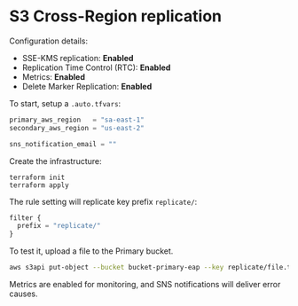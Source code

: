 # S3 Cross-Region replication

Configuration details:

- SSE-KMS replication: **Enabled**
- Replication Time Control (RTC): **Enabled**
- Metrics: **Enabled**
- Delete Marker Replication: **Enabled**

To start, setup a `.auto.tfvars`:

```terraform
primary_aws_region   = "sa-east-1"
secondary_aws_region = "us-east-2"

sns_notification_email = ""
```

Create the infrastructure:

```
terraform init
terraform apply
```

The rule setting will replicate key prefix `replicate/`:

```terraform
filter {
  prefix = "replicate/"
}
```
To test it, upload a file to the Primary bucket.

```sh
aws s3api put-object --bucket bucket-primary-eap --key replicate/file.txt --body file.txt
```

Metrics are enabled for monitoring, and SNS notifications will deliver error causes.
